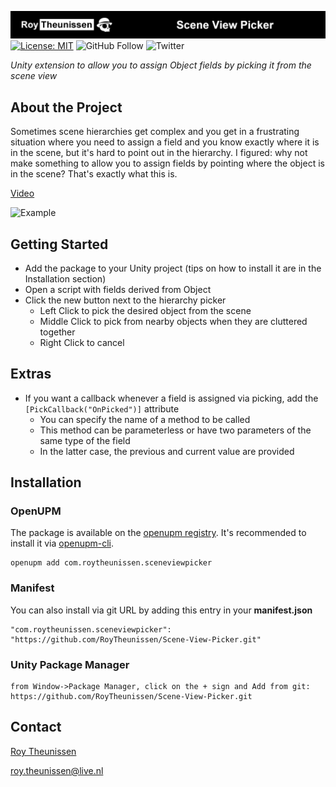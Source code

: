 
[![Roy Theunissen](Documentation~/GithubHeader.jpg)](http://roytheunissen.com)
[![License: MIT](https://img.shields.io/badge/License-MIT-brightgreen.svg)](LICENSE.md)
![GitHub Follow](https://img.shields.io/github/followers/RoyTheunissen?label=Roy_Theunissen&style=social) ![Twitter](https://img.shields.io/twitter/follow/RoyTheunissen?style=social)

_Unity extension to allow you to assign Object fields by picking it from the scene view_

## About the Project

Sometimes scene hierarchies get complex and you get in a frustrating situation where you need to assign a field and you know exactly where it is in the scene, but it's hard to point out in the hierarchy. I figured: why not make something to allow you to assign fields by pointing where the object is in the scene? That's exactly what this is.

[Video](https://youtu.be/SVsugZvvoHA)

![Example](Documentation~/Example.gif)

## Getting Started

- Add the package to your Unity project (tips on how to install it are in the Installation section)
- Open a script with fields derived from Object
- Click the new button next to the hierarchy picker
  - Left Click to pick the desired object from the scene
  - Middle Click to pick from nearby objects when they are cluttered together
  - Right Click to cancel

## Extras
- If you want a callback whenever a field is assigned via picking, add the `[PickCallback("OnPicked")]` attribute
  - You can specify the name of a method to be called
  - This method can be parameterless or have two parameters of the same type of the field
  - In the latter case, the previous and current value are provided

## Installation

### OpenUPM
The package is available on the [openupm registry](https://openupm.com). It's recommended to install it via [openupm-cli](https://github.com/openupm/openupm-cli).

```
openupm add com.roytheunissen.sceneviewpicker
```

### Manifest
You can also install via git URL by adding this entry in your **manifest.json**
```
"com.roytheunissen.sceneviewpicker": "https://github.com/RoyTheunissen/Scene-View-Picker.git"
```

### Unity Package Manager
```
from Window->Package Manager, click on the + sign and Add from git: https://github.com/RoyTheunissen/Scene-View-Picker.git
```


## Contact
[Roy Theunissen](https://roytheunissen.com)

[roy.theunissen@live.nl](mailto:roy.theunissen@live.nl)
